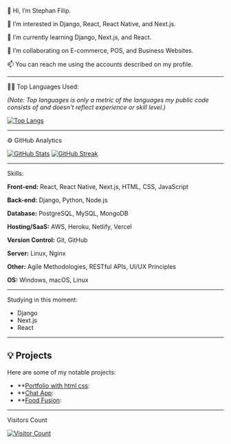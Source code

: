 👋 Hi, I’m Stephan Filip.

👀 I’m interested in Django, React, React Native, and Next.js.

🌱 I’m currently learning Django, Next.js, and React.

💞️ I’m collaborating on E-commerce, POS, and Business Websites.

📫 You can reach me using the accounts described on my profile.

---

👨‍💻 Top Languages Used:

*(Note: Top languages is only a metric of the languages my public code consists of and doesn't reflect experience or skill level.)*

[![Top Langs](https://github-readme-stats.vercel.app/api/top-langs/?username=Filip2k03&layout=compact&langs_count=5&theme=dark)](https://github.com/Filip2k03)

---

⚙️ GitHub Analytics

[![GitHub Stats](https://github-readme-stats.vercel.app/api/?username=Filip2k03&count_private=true&theme=dark&show_icons=true)](https://github.com/Filip2k03)
[![GitHub Streak](https://github-readme-streak-stats.herokuapp.com/?user=Filip2k03&theme=dark&hide_border=true)](https://github.com/Filip2k03)

---

Skills:

**Front-end:** React, React Native, Next.js, HTML, CSS, JavaScript

**Back-end:** Django, Python, Node.js

**Database:** PostgreSQL, MySQL, MongoDB

**Hosting/SaaS:** AWS, Heroku, Netlify, Vercel 

**Version Control:** Git, GitHub

**Server:** Linux, Nginx 

**Other:** Agile Methodologies, RESTful APIs, UI/UX Principles 

**OS:** Windows, macOS, Linux 

---

Studying in this moment:

*   Django
*   Next.js
*   React

---

## 💡 Projects

Here are some of my notable projects:

*   **[Portfolio with html css](https://thuyakyaw.vercel.app/):
*   **[Chat App](http://chatapp.talkprivate.au.tempcloudsite.com/):
*   **[Food Fusion](https://github.com/Filip2k03/food-fusion-php):

---

Visitors Count

[![Visitor Count](https://komarev.com/ghpvc/?username=Filip2k03&color=blue)](https://github.com/Filip2k03)
